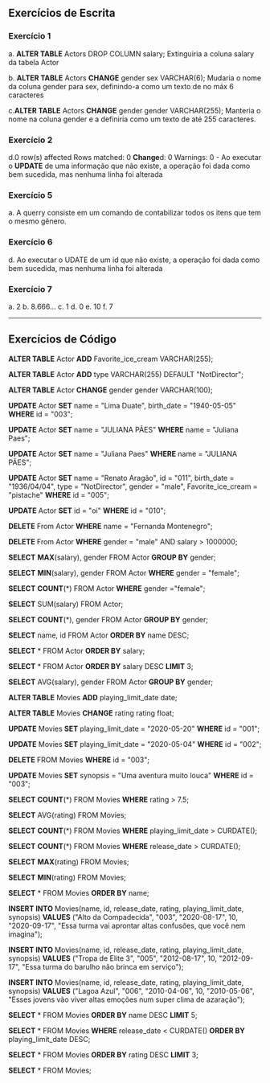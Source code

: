 ## Exercícios de Escrita

### Exercício 1
a. **ALTER TABLE** Actors DROP COLUMN salary; Extinguiria a coluna salary da tabela Actor

b. **ALTER TABLE** Actors **CHANGE** gender sex VARCHAR(6); Mudaria o nome da coluna gender para sex, definindo-a como um texto de no máx 6 caracteres

c.**ALTER TABLE** Actors **CHANGE** gender gender VARCHAR(255); Manteria o nome na coluna gender e a definiria como um texto de até 255 caracteres.

### Exercício 2
d.0 row(s) affected Rows matched: 0  **Change**d: 0  Warnings: 0 - Ao executar o **UPDATE** de uma informação que não existe, a operação foi dada como bem sucedida, mas nenhuma linha foi alterada


### Exercício 5
a. A querry consiste em um comando de contabilizar todos os itens que tem o mesmo gênero.

### Exercício 6
d. Ao executar o UDATE de um id que não existe, a operação foi dada como bem sucedida, mas nenhuma linha foi alterada

### Exercício 7
a. 2
b. 8.666...
c. 1
d. 0
e. 10
f. 7

---

## Exercícios de Código

**ALTER TABLE** Actor **ADD** Favorite_ice_cream VARCHAR(255);

**ALTER TABLE** Actor **ADD** type VARCHAR(255) DEFAULT "NotDirector";
 
**ALTER TABLE** Actor **CHANGE** gender gender VARCHAR(100);

**UPDATE** Actor
**SET** name = "Lima Duate", birth_date = "1940-05-05"
**WHERE** id = "003";

**UPDATE** Actor
**SET** name = "JULIANA PÃES"
**WHERE** name = "Juliana Paes";

**UPDATE** Actor
**SET** name = "Juliana Paes"
**WHERE** name = "JULIANA PÃES";

**UPDATE** Actor
**SET** name = "Renato Aragão",
id = "011", 
birth_date = "1936/04/04", 
type = "NotDirector", 
gender = "male", 
Favorite_ice_cream = "pistache"
**WHERE** id = "005";

**UPDATE** Actor
**SET** id = "oi"
**WHERE** id = "010";

**DELETE** From Actor
**WHERE** name = "Fernanda Montenegro";

**DELETE** From Actor 
**WHERE** gender = "male" AND salary > 1000000;

**SELECT** **MAX**(salary), gender FROM Actor
**GROUP BY** gender;

**SELECT** **MIN**(salary), gender FROM Actor
**WHERE** gender = "female";

**SELECT** **COUNT**(*) FROM Actor
**WHERE** gender ="female";

**SELECT** SUM(salary) FROM Actor;

**SELECT** **COUNT**(*), gender FROM Actor
**GROUP BY** gender;

**SELECT** name, id FROM Actor
**ORDER BY** name DESC;

**SELECT** * FROM Actor
**ORDER BY** salary;

**SELECT** * FROM Actor
**ORDER BY** salary DESC
**LIMIT** 3;

**SELECT** AVG(salary), gender FROM Actor
**GROUP BY** gender;

**ALTER TABLE** Movies
**ADD** playing_limit_date date;

**ALTER TABLE** Movies
**CHANGE** rating rating float;

**UPDATE** Movies
**SET** playing_limit_date = "2020-05-20"
**WHERE** id = "001";

**UPDATE** Movies
**SET** playing_limit_date = "2020-05-04"
**WHERE** id = "002";

**DELETE** FROM Movies
**WHERE** id = "003";

**UPDATE** Movies 
**SET** synopsis = "Uma aventura muito louca"
**WHERE** id = "003";

**SELECT** **COUNT**(*) FROM Movies 
**WHERE** rating > 7.5;

**SELECT** AVG(rating) FROM Movies;

**SELECT** **COUNT**(*) FROM Movies
**WHERE** playing_limit_date > CURDATE();

**SELECT** **COUNT**(*) FROM Movies
**WHERE** release_date > CURDATE();

**SELECT** **MAX**(rating) FROM Movies;

**SELECT** **MIN**(rating) FROM Movies;

**SELECT** * FROM Movies
**ORDER BY** name;

**INSERT INTO** Movies(name, id, release_date, rating, playing_limit_date, synopsis)
**VALUES** ("Alto da Compadecida", "003", "2020-08-17", 10, "2020-09-17", "Essa turma 
vai aprontar altas confusões, que você nem imagina");

**INSERT INTO** Movies(name, id, release_date, rating, playing_limit_date, synopsis)
**VALUES** ("Tropa de Elite 3", "005", "2012-08-17", 10, "2012-09-17", "Essa turma do barulho
não brinca em serviço");

**INSERT INTO** Movies(name, id, release_date, rating, playing_limit_date, synopsis)
**VALUES** ("Lagoa Azul", "006", "2010-04-06", 10, "2010-05-06", "Esses jovens vão viver altas
emoções num super clima de azaração");

**SELECT** * FROM Movies 
**ORDER BY** name DESC
**LIMIT** 5;

**SELECT** * FROM Movies
**WHERE** release_date < CURDATE()
**ORDER BY** playing_limit_date DESC;

**SELECT** * FROM Movies
**ORDER BY** rating DESC
**LIMIT** 3;

**SELECT** * FROM Movies;

